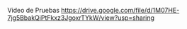 Video de Pruebas
https://drive.google.com/file/d/1M07HE-7jg5BbakQiPtFkxz3JgoxrTYkW/view?usp=sharing
